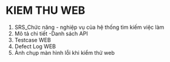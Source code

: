 # KIEM THU WEB
1. SRS_Chức năng - nghiệp vụ của hệ thống tìm kiếm việc làm
2. Mô tả chi tiết -Danh sách API
3. Testcase WEB
4. Defect Log WEB
5. Ảnh chụp màn hình lỗi khi kiểm thử web






